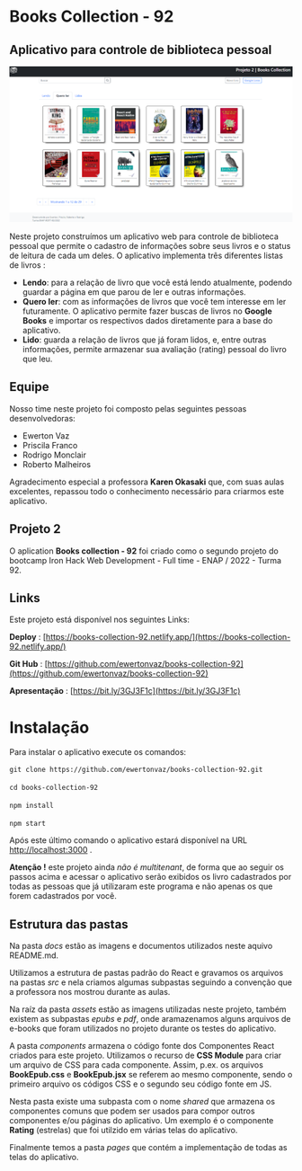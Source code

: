 # Books Collection - 92

## Aplicativo para controle de biblioteca pessoal

![Tela inicial do aplicativo](/docs/images/home-page.png)

Neste projeto construímos um aplicativo web para controle de biblioteca pessoal que permite o
cadastro de informações sobre seus livros e o status de leitura de cada um deles.
O aplicativo implementa três diferentes listas de livros :

- **Lendo**: para a relação de livro que você está lendo atualmente, podendo guardar a página em que parou de ler e outras informações.
- **Quero ler**: com as informações de livros que você tem interesse em ler futuramente. O aplicativo permite fazer buscas de livros no **Google Books** e importar os respectivos dados diretamente para a base do aplicativo.
- **Lido**: guarda a relação de livros que já foram lidos, e, entre outras informações, permite armazenar sua avaliação (rating) pessoal do livro que leu.

## Equipe

Nosso time neste projeto foi composto pelas seguintes pessoas desenvolvedoras:

- Ewerton Vaz
- Priscila Franco
- Rodrigo Monclair
- Roberto Malheiros

Agradecimento especial a professora **Karen Okasaki** que, com suas aulas excelentes, repassou todo o conhecimento necessário para criarmos este aplicativo.

## Projeto 2

O aplication **Books collection - 92** foi criado como o segundo projeto do bootcamp Iron Hack Web Development - Full time - ENAP / 2022 - Turma 92.

## Links

Este projeto está disponível nos seguintes Links:

**Deploy** : [https://books-collection-92.netlify.app/](https://books-collection-92.netlify.app/)

**Git Hub** : [https://github.com/ewertonvaz/books-collection-92](https://github.com/ewertonvaz/books-collection-92)

**Apresentação** : [https://bit.ly/3GJ3F1c](https://bit.ly/3GJ3F1c)

# Instalação

Para instalar o aplicativo execute os comandos:

```
git clone https://github.com/ewertonvaz/books-collection-92.git

cd books-collection-92

npm install

npm start

```

Após este último comando o aplicativo estará disponível na URL [http://localhost:3000](http://localhost:3000) .

**Atenção !** este projeto ainda _não é multitenant_, de forma que ao seguir os passos acima e acessar o aplicativo serão exibidos os livro cadastrados por todas as pessoas que já utilizaram este programa e não apenas os que forem cadastrados por você.

## Estrutura das pastas

Na pasta _docs_ estão as imagens e documentos utilizados neste aquivo README.md.

Utilizamos a estrutura de pastas padrão do React e gravamos os arquivos na pastas _src_ e nela criamos algumas subpastas seguindo a convenção que a professora nos mostrou durante as aulas.

Na raíz da pasta _assets_ estão as imagens utilizadas neste projeto, também existem as subpastas _epubs_ e _pdf_, onde aramazenamos alguns arquivos de e-books que foram utilizados no projeto durante os testes do aplicativo.

A pasta _components_ armazena o código fonte dos Componentes React criados para este projeto. Utilizamos o recurso de **CSS Module** para criar um arquivo de CSS para cada componente. Assim, p.ex. os arquivos **BookEpub.css** e **BookEpub.jsx** se referem ao mesmo componente, sendo o primeiro arquivo os códigos CSS e o segundo seu código fonte em JS.

Nesta pasta existe uma subpasta com o nome _shared_ que armazena os componentes comuns que podem ser usados para compor outros componentes e/ou páginas do aplicativo.
Um exemplo é o componente **Rating** (estrelas) que foi utilzido em várias telas do aplicativo.

Finalmente temos a pasta _pages_ que contém a implementação de todas as telas do aplicativo.
